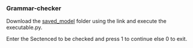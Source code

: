 ### Grammar-checker

Download the [saved_model](https://drive.google.com/drive/folders/1gBtM3ifYsrZ70ZmNW1hj-pb-dxvd2n3b?usp=sharing) folder using the link and execute the executable.py.

Enter the Sectenced to be checked and press 1 to continue else 0 to exit.
